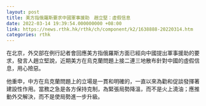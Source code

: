 ```yaml
---
layout: post
title: 美方指俄羅斯要求中國軍事援助　趙立堅：虛假信息
date: 2022-03-14 19:39:54.000000000 +08:00
link: https://news.rthk.hk/rthk/ch/component/k2/1638888-20220314.htm
categories: rthk
---
```


在北京，外交部在例行記者會回應美方指俄羅斯方面已經向中國提出軍事援助的要求，發言人趙立堅說，近期美方在烏克蘭問題上接二連三地散布針對中國的虛假信息，用心險惡。

他重申，中方在烏克蘭問題上的立場是一貫和明確的，一直以來為勸和促談發揮著建設性作用。當務之急是各方保持克制，為緊張局勢降溫，而不是火上澆油；應推動外交解決，而不是使局勢進一步升級。
